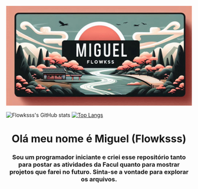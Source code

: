 <!--Banner do Flokinho-->
![Banner do perfil...](./bannernovo.png)

![Flowksss's GitHub stats](https://github-readme-stats.vercel.app/api?username=Flowksss&show_icons=true&theme=tokyonight) [![Top Langs](https://github-readme-stats.vercel.app/api/top-langs/?username=Flowksss&layout=donut-vertical)](https://github.com/Flowksss/github-readme-stats)


<h1 align="center">Olá meu nome é Miguel (Flowksss)</h1>
<h3 align="center">Sou um programador iniciante e criei esse repositório tanto para postar as atividades da Facul quanto para mostrar projetos que farei no futuro. Sinta-se a vontade para explorar os arquivos.</h3>
